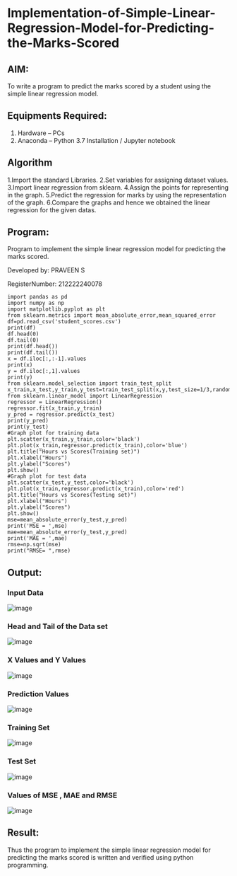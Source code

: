 # Implementation-of-Simple-Linear-Regression-Model-for-Predicting-the-Marks-Scored

## AIM:
To write a program to predict the marks scored by a student using the simple linear regression model.

## Equipments Required:
1. Hardware – PCs
2. Anaconda – Python 3.7 Installation / Jupyter notebook

## Algorithm
1.Import the standard Libraries.
2.Set variables for assigning dataset values.
3.Import linear regression from sklearn.
4.Assign the points for representing in the graph.
5.Predict the regression for marks by using the representation of the graph.
6.Compare the graphs and hence we obtained the linear regression for the given datas.

## Program:

Program to implement the simple linear regression model for predicting the marks scored.

Developed by: PRAVEEN S

RegisterNumber: 212222240078
```
import pandas as pd
import numpy as np
import matplotlib.pyplot as plt
from sklearn.metrics import mean_absolute_error,mean_squared_error
df=pd.read_csv('student_scores.csv')
print(df)
df.head(0)
df.tail(0)
print(df.head())
print(df.tail())
x = df.iloc[:,:-1].values
print(x)
y = df.iloc[:,1].values
print(y)
from sklearn.model_selection import train_test_split
x_train,x_test,y_train,y_test=train_test_split(x,y,test_size=1/3,random_state=0)
from sklearn.linear_model import LinearRegression
regressor = LinearRegression()
regressor.fit(x_train,y_train)
y_pred = regressor.predict(x_test)
print(y_pred)
print(y_test)
#Graph plot for training data
plt.scatter(x_train,y_train,color='black')
plt.plot(x_train,regressor.predict(x_train),color='blue')
plt.title("Hours vs Scores(Training set)")
plt.xlabel("Hours")
plt.ylabel("Scores")
plt.show()
#Graph plot for test data
plt.scatter(x_test,y_test,color='black')
plt.plot(x_train,regressor.predict(x_train),color='red')
plt.title("Hours vs Scores(Testing set)")
plt.xlabel("Hours")
plt.ylabel("Scores")
plt.show()
mse=mean_absolute_error(y_test,y_pred)
print('MSE = ',mse)
mae=mean_absolute_error(y_test,y_pred)
print('MAE = ',mae)
rmse=np.sqrt(mse)
print("RMSE= ",rmse)
```


## Output:

### Input Data

![image](https://github.com/PSriVarshan/Implementation-of-Simple-Linear-Regression-Model-for-Predicting-the-Marks-Scored/assets/114944059/387e03fa-748e-444c-842a-625d7043d96f)

### Head and Tail of the Data set 

![image](https://github.com/PSriVarshan/Implementation-of-Simple-Linear-Regression-Model-for-Predicting-the-Marks-Scored/assets/114944059/5d78824f-2cc0-4aaf-9a94-8b32de49100f)

### X Values and Y Values 

![image](https://github.com/PSriVarshan/Implementation-of-Simple-Linear-Regression-Model-for-Predicting-the-Marks-Scored/assets/114944059/66e1afef-09da-4db4-a9aa-d9c02fd7e254)

### Prediction Values 

![image](https://github.com/PSriVarshan/Implementation-of-Simple-Linear-Regression-Model-for-Predicting-the-Marks-Scored/assets/114944059/6412580e-f138-476e-adb4-47aa36b95f32)

### Training Set 

![image](https://github.com/PSriVarshan/Implementation-of-Simple-Linear-Regression-Model-for-Predicting-the-Marks-Scored/assets/114944059/33f85129-d75f-4dbf-bb05-4efeab624031)

### Test Set 

![image](https://github.com/PSriVarshan/Implementation-of-Simple-Linear-Regression-Model-for-Predicting-the-Marks-Scored/assets/114944059/eaa07de8-cfdc-4a8e-af6a-be627ac41844)

### Values of MSE , MAE and RMSE

![image](https://github.com/PSriVarshan/Implementation-of-Simple-Linear-Regression-Model-for-Predicting-the-Marks-Scored/assets/114944059/3f687733-3423-4794-a5dc-6ad13e2f7898)


## Result:
Thus the program to implement the simple linear regression model for predicting the marks scored is written and verified using python programming.
